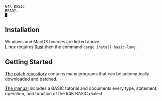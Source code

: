 ```
64K BASIC
READY.
█
```

## Installation

Windows and MacOS binaries are linked above.<br />
Linux requires [Rust](https://www.rust-lang.org/tools/install) then
the command `cargo install basic-lang`.

## Getting Started

[The patch repository](https://github.com/AE9RB/basic-lang/tree/master/patch)
contains many programs that can be automatically downloaded and patched.

[The manual](https://docs.rs/basic-lang)
includes a BASIC tutorial and documents every type, statement,
operation, and function of the 64K BASIC dialect.
